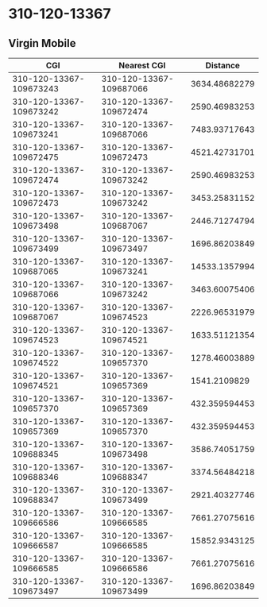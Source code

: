 # 310-120-13367
## Virgin Mobile


| CGI | Nearest CGI | Distance |
|-----|-------------|----------|
| 310-120-13367-109673243 | 310-120-13367-109687066 | 3634.48682279 |
| 310-120-13367-109673242 | 310-120-13367-109672474 | 2590.46983253 |
| 310-120-13367-109673241 | 310-120-13367-109687066 | 7483.93717643 |
| 310-120-13367-109672475 | 310-120-13367-109672473 | 4521.42731701 |
| 310-120-13367-109672474 | 310-120-13367-109673242 | 2590.46983253 |
| 310-120-13367-109672473 | 310-120-13367-109673242 | 3453.25831152 |
| 310-120-13367-109673498 | 310-120-13367-109687067 | 2446.71274794 |
| 310-120-13367-109673499 | 310-120-13367-109673497 | 1696.86203849 |
| 310-120-13367-109687065 | 310-120-13367-109673241 | 14533.1357994 |
| 310-120-13367-109687066 | 310-120-13367-109673242 | 3463.60075406 |
| 310-120-13367-109687067 | 310-120-13367-109674523 | 2226.96531979 |
| 310-120-13367-109674523 | 310-120-13367-109674521 | 1633.51121354 |
| 310-120-13367-109674522 | 310-120-13367-109657370 | 1278.46003889 |
| 310-120-13367-109674521 | 310-120-13367-109657369 | 1541.2109829 |
| 310-120-13367-109657370 | 310-120-13367-109657369 | 432.359594453 |
| 310-120-13367-109657369 | 310-120-13367-109657370 | 432.359594453 |
| 310-120-13367-109688345 | 310-120-13367-109673498 | 3586.74051759 |
| 310-120-13367-109688346 | 310-120-13367-109688347 | 3374.56484218 |
| 310-120-13367-109688347 | 310-120-13367-109673499 | 2921.40327746 |
| 310-120-13367-109666586 | 310-120-13367-109666585 | 7661.27075616 |
| 310-120-13367-109666587 | 310-120-13367-109666585 | 15852.9343125 |
| 310-120-13367-109666585 | 310-120-13367-109666586 | 7661.27075616 |
| 310-120-13367-109673497 | 310-120-13367-109673499 | 1696.86203849 |
